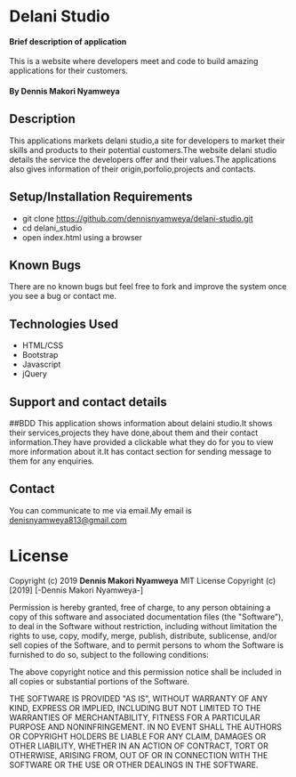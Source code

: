 # Delani Studio
#### Brief description of application
This is a website where developers meet and code to build amazing applications for their customers.
#### By **Dennis Makori Nyamweya**
## Description
This applications markets delani studio,a site for developers to market their skills and products to their potential customers.The website delani studio details the service the developers offer and their values.The applications also gives information of their origin,porfolio,projects and contacts.
## Setup/Installation Requirements
* git clone https://github.com/dennisnyamweya/delani-studio.git
* cd delani_studio
* open index.html using a browser
## Known Bugs
There are no known bugs but feel free to fork and improve the system once you see a bug or contact me.
## Technologies Used
 * HTML/CSS
 * Bootstrap
 * Javascript
 * jQuery
## Support and contact details
##BDD
This application shows information about delaini studio.It shows their services,projects they have done,about them and their contact information.They have provided a clickable what they do for you to view more information about it.It has contact section for sending message to them for any enquiries.
## Contact
You can communicate to me via email.My email is denisnyamweya813@gmail.com
# License
Copyright (c) 2019 **Dennis Makori Nyamweya**
MIT License
Copyright (c) [2019] [-Dennis Makori Nyamweya-]

Permission is hereby granted, free of charge, to any person obtaining a copy
of this software and associated documentation files (the "Software"), to deal
in the Software without restriction, including without limitation the rights
to use, copy, modify, merge, publish, distribute, sublicense, and/or sell
copies of the Software, and to permit persons to whom the Software is
furnished to do so, subject to the following conditions:

The above copyright notice and this permission notice shall be included in all
copies or substantial portions of the Software.

THE SOFTWARE IS PROVIDED "AS IS", WITHOUT WARRANTY OF ANY KIND, EXPRESS OR
IMPLIED, INCLUDING BUT NOT LIMITED TO THE WARRANTIES OF MERCHANTABILITY,
FITNESS FOR A PARTICULAR PURPOSE AND NONINFRINGEMENT. IN NO EVENT SHALL THE
AUTHORS OR COPYRIGHT HOLDERS BE LIABLE FOR ANY CLAIM, DAMAGES OR OTHER
LIABILITY, WHETHER IN AN ACTION OF CONTRACT, TORT OR OTHERWISE, ARISING FROM,
OUT OF OR IN CONNECTION WITH THE SOFTWARE OR THE USE OR OTHER DEALINGS IN THE
SOFTWARE.
